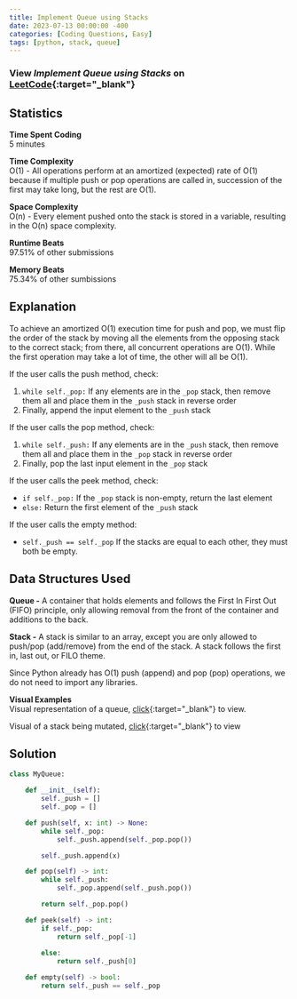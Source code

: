 ```yaml
---
title: Implement Queue using Stacks
date: 2023-07-13 00:00:00 -400
categories: [Coding Questions, Easy]
tags: [python, stack, queue]
---
```


### View *Implement Queue using Stacks* on [LeetCode](https://leetcode.com/problems/implement-queue-using-stacks/){:target="_blank"}  

## Statistics  

**Time Spent Coding**  
5 minutes

**Time Complexity**  
O(1) - All operations perform at an amortized (expected) rate of O(1) because if multiple push or pop operations are called in, succession of the first may take long, but the rest are O(1).

**Space Complexity**  
O(n) - Every element pushed onto the stack is stored in a variable, resulting in the O(n) space complexity.

**Runtime Beats**  
97.51% of other submissions  

**Memory Beats**  
75.34% of other sumbissions  

## Explanation  
To achieve an amortized O(1) execution time for push and pop, we must flip the order of the stack by moving all the elements from the opposing stack to the correct stack; from there, all concurrent operations are O(1). While the first operation may take a lot of time, the other will all be O(1).

If the user calls the push method, check:

1. `while self._pop:` If any elements are in the `_pop` stack, then remove them all and place them in the `_push` stack in reverse order
2. Finally, append the input element to the `_push` stack

If the user calls the pop method, check:

1. `while self._push:` If any elements are in the `_push` stack, then remove them all and place them in the `_pop` stack in reverse order
2. Finally, pop the last input element in the `_pop` stack

If the user calls the peek method, check:

* `if self._pop:` If the `_pop` stack is non-empty, return the last element
* `else:` Return the first element of the `_push` stack

If the user calls the empty method:

* `self._push == self._pop` If the stacks are equal to each other, they must both be empty.

## Data Structures Used  

**Queue -** A container that holds elements and follows the First In First Out (FIFO) principle, only allowing removal from the front of the container and additions to the back.  

**Stack -** A stack is similar to an array, except you are only allowed to push/pop (add/remove) from the end of the stack. A stack follows the first in, last out, or FILO theme.    

Since Python already has O(1) push (append) and pop (pop) operations, we do not need to import any libraries.  

**Visual Examples**  
Visual representation of a queue, [click](https://media.geeksforgeeks.org/wp-content/cdn-uploads/20221213113312/Queue-Data-Structures.png){:target="_blank"} to view.  

Visual of a stack being mutated, [click](https://cdn.programiz.com/sites/tutorial2program/files/stack.png){:target="_blank"} to view  
  
## Solution  

```python
class MyQueue:

    def __init__(self):
        self._push = []
        self._pop = []

    def push(self, x: int) -> None:
        while self._pop:
            self._push.append(self._pop.pop())

        self._push.append(x)

    def pop(self) -> int:
        while self._push:
            self._pop.append(self._push.pop())

        return self._pop.pop()

    def peek(self) -> int:
        if self._pop:
            return self._pop[-1]
        
        else:
            return self._push[0]

    def empty(self) -> bool:
        return self._push == self._pop

```